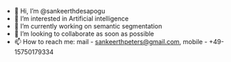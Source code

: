 - 👋 Hi, I’m @sankeerthdesapogu
- 👀 I’m interested in Artificial intelligence
- 🌱 I’m currently working on semantic segmentation
- 💞️ I’m looking to collaborate as soon as possible
- 📫 How to reach me: mail - sankeerthpeters@gmail.com, mobile - +49-15750179334

<!---
sankeerthpeters/sankeerthpeters is a ✨ special ✨ repository because its `README.md` (this file) appears on your GitHub profile.
You can click the Preview link to take a look at your changes.
--->
